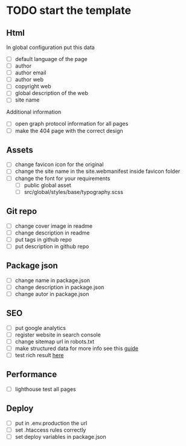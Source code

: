 # TODO start the template

## Html

In global configuration put this data

- [ ] default language of the page
- [ ] author
- [ ] author email
- [ ] author web
- [ ] copyright web
- [ ] global description of the web
- [ ] site name

Additional information

- [ ] open graph protocol information for all pages
- [ ] make the 404 page with the correct design

## Assets

- [ ] change favicon icon for the original
- [ ] change the site name in the site.webmanifest inside favicon folder
- [ ] change the font for your requirements
  - [ ] public global asset
  - [ ] src/global/styles/base/typography.scss

## Git repo

- [ ] change cover image in readme
- [ ] change description in readme
- [ ] put tags in github repo
- [ ] put description in github repo

## Package json

- [ ] change name in package.json
- [ ] change description in package.json
- [ ] change autor in package.json

## SEO

- [ ] put google analytics
- [ ] register website in search console
- [ ] change sitemap url in robots.txt
- [ ] make structured data for more info see this [guide](https://developers.google.com/search/docs/appearance/structured-data/search-gallery)
- [ ] test rich result [here](https://search.google.com/test/rich-results)

## Performance

- [ ] lighthouse test all pages

## Deploy

- [ ] put in .env.production the url
- [ ] set .htaccess rules correctly
- [ ] set deploy variables in package.json